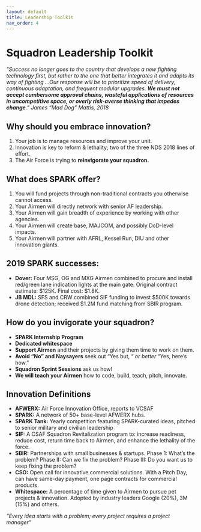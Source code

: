 ```yaml
---
layout: default
title: Leadership Toolkit
nav_order: 4
---
```


# Squadron Leadership Toolkit

_"Success no longer goes to the country that develops a new fighting technology first, but rather to the one that better integrates it and adapts its way of fighting …Our response will be to prioritize speed of delivery, continuous adaptation, and frequent modular upgrades. **We must not accept cumbersome approval chains, wasteful applications of resources in uncompetitive space, or overly risk-averse thinking that impedes change**.”  James “Mad Dog” Mattis, 2018_

## Why should you embrace innovation?

1. Your job is to manage resources and improve your unit.
2. Innovation is key to reform & lethality; two of the three NDS 2018 lines of effort.
3. The Air Force is trying to **reinvigorate your squadron.**

## What does SPARK offer?   

1. You will fund projects through non-traditional contracts you otherwise cannot access.
2. Your Airmen will directly network with senior AF leadership.
3. Your Airmen will gain breadth of experience by working with other agencies.
4. Your Airmen will create base, MAJCOM, and possibly DoD-level impacts.
5. Your Airmen will partner with AFRL, Kessel Run, DIU and other innovation giants.

## 2019 SPARK successes:

*   **Dover:** Four MSG, OG and MXG Airmen combined to procure and install red/green lane indication lights at the main gate.  Original contract estimate: $125K.  Final cost: $1.8K.
*   **JB MDL:** SFS and CRW combined SIF funding to invest $500K towards drone detection; received $1.2M fund matching from SBIR program.

## How do you invigorate your squadron?

*   **SPARK Internship Program**
*   **Dedicated whitespace**
*   **Support Airmen** and their projects by giving them time to work on them.
*   **Avoid “No” and Naysayers** seek out “Yes but, “ _or better_  “Yes, here’s how.”
*   **Squadron Sprint Sessions** ask us how!
*   **We will teach your Airmen** how to code, build, teach, pitch, innovate.

## Innovation Definitions

*   **AFWERX:** Air Force Innovation Office, reports to VCSAF
*   **SPARK:** A network of 50+ base-level AFWERX hubs.
*   **SPARK Tank:** Yearly competition featuring SPARK-curated ideas, pitched to senior military and civilian leadership
*   **SIF:** A CSAF Squadron Revitalization program to: increase readiness, reduce cost, return time back to Airmen, and enhance the lethality of the force. 
*   **SBIR:** Partnerships with small businesses & startups.  Phase 1: What’s the problem?  Phase II: Can we fix the problem?  Phase III: Do you want us to keep fixing the problem?
*   **CSO:** Open call for innovative commercial solutions. With a Pitch Day, can have same-day payment, one page contracts for commercial products.
*   **Whitespace:** A percentage of time given to Airmen to pursue pet projects & innovation.  Adopted by industry leaders Google (20%), 3M (15%) and others.

_“Every idea starts with a problem; every project requires a project manager”_

